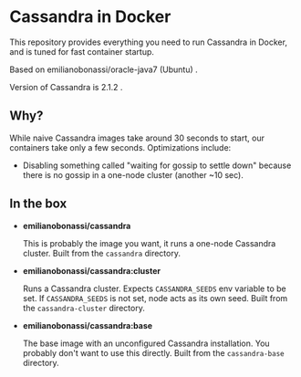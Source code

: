 Cassandra in Docker
===

This repository provides everything you need to run Cassandra in Docker, and is tuned for fast
container startup. 

Based on emilianobonassi/oracle-java7 (Ubuntu) .

Version of Cassandra is 2.1.2 .

Why?
---
While naive Cassandra images take around 30 seconds to start, our containers take only a few seconds.
Optimizations include:

* Disabling something called "waiting for gossip to settle down" because there is no gossip in a
  one-node cluster (another ~10 sec).

In the box
---
* **emilianobonassi/cassandra**

  This is probably the image you want, it runs a one-node Cassandra cluster.
  Built from the `cassandra` directory.

* **emilianobonassi/cassandra:cluster**

  Runs a Cassandra cluster. Expects `CASSANDRA_SEEDS` env variable to be set.
  If `CASSANDRA_SEEDS` is not set, node acts as its own seed. Built from the `cassandra-cluster` directory.

* **emilianobonassi/cassandra:base**

  The base image with an unconfigured Cassandra installation. You probably don't want to use this
  directly. Built from the `cassandra-base` directory.
